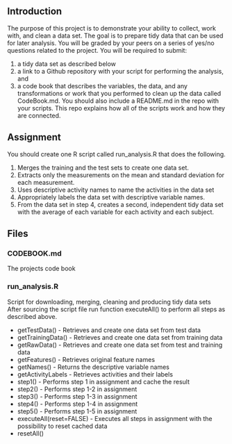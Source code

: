 ## Introduction

The purpose of this project is to demonstrate your ability to collect, work with, and clean a data set. The goal is to prepare tidy data that can be used for later analysis. You will be graded by your peers on a series of yes/no questions related to the project. You will be required to submit:

1. a tidy data set as described below
2. a link to a Github repository with your script for performing the analysis, and
3. a code book that describes the variables, the data, and any transformations or work that you performed to clean up the data called CodeBook.md. You should also include a README.md in the repo with your scripts. This repo explains how all of the scripts work and how they are connected.  

## Assignment

You should create one R script called run_analysis.R that does the following.

1. Merges the training and the test sets to create one data set.
2. Extracts only the measurements on the mean and standard deviation for each measurement. 
3. Uses descriptive activity names to name the activities in the data set
4. Appropriately labels the data set with descriptive variable names. 
5. From the data set in step 4, creates a second, independent tidy data set with the average of each variable for each activity and each subject.

## Files

### CODEBOOK.md

The projects code book

### run_analysis.R

Script for downloading, merging, cleaning and producing tidy data sets
After sourcing the script file run function executeAll() to perform all steps as described above.

* getTestData() - Retrieves and create one data set from test data
* getTrainingData() - Retrieves and create one data set from training data
* getRawData() - Retrieves and create one data set from test and training data
* getFeatures() - Retrieves original feature names
* getNames() - Returns the descriptive variable names
* getActivityLabels - Retrieves activities and their labels
* step1() - Performs step 1 in assignment and cache the result
* step2() - Performs step 1-2 in assignment
* step3() - Performs step 1-3 in assignment
* step4() - Performs step 1-4 in assignment
* step5() - Performs step 1-5 in assignment
* executeAll(reset=FALSE) - Executes all steps in assignment with the possibility to reset cached data
* resetAll()